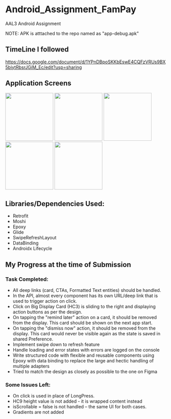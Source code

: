 # Android_Assignment_FamPay
AAL3 Android Assignment

NOTE: APK is atttached to the repo named as "app-debug.apk"

## TimeLine I followed

https://docs.google.com/document/d/1YPnDBpoSKKbEswE4CQFzVRUs9BX5biytRbsrJGiM_Ec/edit?usp=sharing

## Application Screens

<span><img src="https://i.imgur.com/lThFfuc.jpg" width="150px"/></span>
<span><img src="https://i.imgur.com/lVHTxZR.jpg" width="150px"/></span>
<span><img src="https://i.imgur.com/dsjr2qv.jpg" width="150px"/></span>
<span><img src="https://i.imgur.com/tzejX1o.jpg" width="150px"/></span>
<span><img src="https://i.imgur.com/jEd11jw.jpg" width="150px"/></span>

## Libraries/Dependencies Used:

* Retrofit
* Moshi
* Epoxy
* Glide
* SwipeRefreshLayout
* DataBinding
* Androidx Lifecycle

## My Progress at the time of Submission

### Task Completed:

* All deep links (card, CTAs, Formatted Text entities) should be handled.
* In the API, almost every component has its own URL/deep link that is used to trigger action on click.
* Click on Big Display Card (HC3) is sliding to the right and displaying action buttons as per the design.
* On tapping the "remind later" action on a card, it should be removed from the display. This card should be shown on the next app start.
* On tapping the "dismiss now" action, it should be removed from the display. This card would never be visible again as the state is saved in shared Preference.
* Implement swipe down to refresh feature 
* Handle loading and error states with errors are logged on the console
* Write structured code with flexible and reusable components using Epoxy with data binding to replace the large and hectic handling of multiple adapters
* Tried to match the design as closely as possible to the one on Figma

### Some Issues Left: 

* On click is used in place of LongPress.
* HC9 height value is not added - it is wrapped content instead
* isScrollable = false is not handled – the same UI for both cases.
* Gradients are not added

